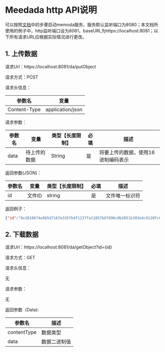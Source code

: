 # Meedada http API说明

可以按照[文档]()中的步骤启动memoda服务，服务默认监听端口为8080；本文档所使用的例子中，http监听端口设为8081，baseURL为https://localhost:8081；以下所有请求URL应根据实际情况进行更改。

## 1. 上传数据

请求Url：https://localhost:8081/da/putObject

请求方式：POST

请求头信息：

| 参数名       | 变量             |
| ------------ | ---------------- |
| Content-Type | application/json |

请求参数：

| 参数名 | 变量         | 类型【长度限制】 | 必填 | 描述                               |
| ------ | ------------ | ---------------- | ---- | ---------------------------------- |
| data   | 待上传的数据 | String           | 是   | 将要上传的数据，使用16进制编码表示 |

返回参数(JSON)：

| 参数名 | 变量   | 类型【长度限制】 | 必填 | 描述           |
| ------ | ------ | ---------------- | ---- | -------------- |
| id     | 文件ID | string           | 是   | 文件唯一标识符 |

返回例子：

```json
{"id":"0x1010674e8b5d7167e335fb4f1237fa11857b8f890c0b2051b303e4c9120fc6732962c67309653bf3c80cba3207ddf4d808735fbf50c706b68761ec94b5ef9c00564503621f21eb8513fd2c7a6a2fa5fb548872b3bee34961b888124b0caa92a7"}
```

## 2. 下载数据

请求Url：https://localhost:8081/da/getObject?id={id}

请求方式：GET

请求头信息：

无

请求参数：

无

返回参数（Data):

| 参数名      | 描述         |
| ----------- | ------------ |
| contentType | 数据类型     |
| data        | 数据二进制值 |

